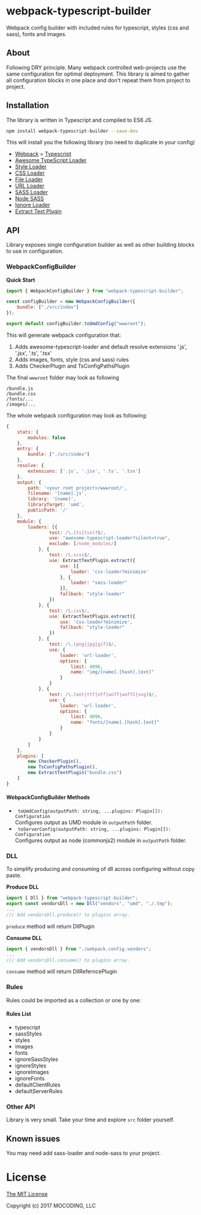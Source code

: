 # webpack-typescript-builder
Webpack config builder with included rules for typescript, styles (css and sass), fonts and images.

## About
Following DRY principle.
Many webpack controlled web-projects use the same configuration for optimal deployment. This library is aimed to gather all configuration blocks in one place and don't repeat them from project to project.

## Installation  
The library is written in Typescript and compiled to ES6 JS. 

```bash
npm install webpack-typescript-builder --save-dev
```

This will install you the following library (no need to duplicate in your config)
- [Webpack](https://github.com/webpack/webpack)
= [Typescript](https://github.com/Microsoft/TypeScript)
- [Awesome TypeScript Loader](https://github.com/s-panferov/awesome-typescript-loader)
- [Style Loader](https://github.com/webpack/style-loader)    
- [CSS Loader](https://github.com/webpack/css-loader)
- [File Loader](https://github.com/webpack/file-loader)
- [URL Loader](https://github.com/webpack/url-loader)  
- [SASS Loader](https://github.com/webpack-contrib/sass-loader)
- [Node SASS](https://github.com/sass/node-sass)
- [Ignore Loader](https://github.com/cherrry/ignore-loader)
- [Extract Text Plugin](https://github.com/webpack/extract-text-webpack-plugin)

## API
Library exposes single configuration builder as well as other building blocks to use in configuration.

### WebpackConfigBuilder

**Quick Start**
```js
import { WebpackConfigBuilder } from "webpack-typescript-builder";

const configBuilder = new WebpackConfigBuilder({
    bundle: ["./src/index"]
});

export default configBuilder.toUmdConfig("wwwroot");
```
This will generate webpack configuration that:
1. Adds awesome-typescript-loader and default resolve extensions '.js', '.jsx', '.ts', '.tsx'
2. Adds images, fonts, style (css and sass) rules
3. Adds CheckerPlugin and TsConfigPathsPlugin

The final `wwwroot` folder may look as following

```
/bundle.js
/bundle.css
/fonts/...
/images/...
```

The whole webpack configuration may look as following:
```js
{
    stats: {
        modules: false
    },
    entry: {
        bundle: ["./src/index"]
    },
    resolve: {
        extensions: ['.js', '.jsx', '.ts', '.tsx']
    },
    output: {
        path: '<your root project>/wwwroot/',
        filename: '[name].js',
        library: '[name]',
        libraryTarget: 'umd',
        publicPath: '/'
    },
    module: {
        loaders: [{
                test: /\.(ts|tsx)?$/,
                use: "awesome-typescript-loader?silent=true",
                exclude: [/node_modules/]
            }, {
                test: /\.scss$/,
                use: ExtractTextPlugin.extract({
                    use: [{
                        loader: 'css-loader?minimize'
                    }, {
                        loader: "sass-loader"
                    }],
                    fallback: "style-loader"
                })
            }, {
                test: /\.css$/,
                use: ExtractTextPlugin.extract({
                    use: 'css-loader?minimize',
                    fallback: "style-loader"
                })
            }, {
                test: /\.(png|jpg|gif)$/,
                use: {
                    loader: 'url-loader',
                    options: {
                        limit: 4096,
                        name: "img/[name].[hash].[ext]"
                    }
                }
            }, {
                test: /\.(eot|ttf|otf|woff|woff2|svg)$/,
                use: {
                    loader: 'url-loader',
                    options: {
                        limit: 4096,
                        name: "fonts/[name].[hash].[ext]"
                    }
                }
            }
        ]
    },
    plugins: [        
        new CheckerPlugin(),
        new TsConfigPathsPlugin(),
        new ExtractTextPlugin("bundle.css")
    ]
}
```


#### WebpackConfigBuilder Methods

* ` toUmdConfig(outputPath: string, ...plugins: Plugin[]): Configuration`<br>
  Configures output as UMD module in `outputPath` folder.
* ` toServerConfig(outputPath: string, ...plugins: Plugin[]): Configuration`<br>
  Configures output as node (commonjs2) module in `outputPath` folder.

### DLL
To simplify producing and consuming of dll across configuring without copy paste.

**Produce DLL**
```js
import { Dll } from "webpack-typescript-builder";
export const vendorsDll = new Dll("vendors", "umd", "./.tmp");
...
/// Add vendorsDll.produce() to plugins array.
```
`produce` method will return DllPlugin

**Consume DLL**
```js
import { vendorsDll } from "./webpack.config.vendors";
...
/// Add vendorsDll.consume() to plugins array.
```
`consume` method will return DllReferncePlugin

### Rules
Rules could be imported as a collection or one by one:

#### Rules List

* typescript
* sassStyles
* styles
* images
* fonts
* ignoreSassStyles
* ignoreStyles
* ignoreImages
* ignoreFonts
* defaultClientRules
* defaultServerRules


### Other API
Library is very small. Take your time and explore `src` folder yourself.

## Known issues

You may need add sass-loader and node-sass to your project.

License
=======

[The MIT License](https://raw.githubusercontent.com/mocoding-software/webpack-typescript-builder/master/LICENSE)

Copyright (c) 2017 MOCODING, LLC
